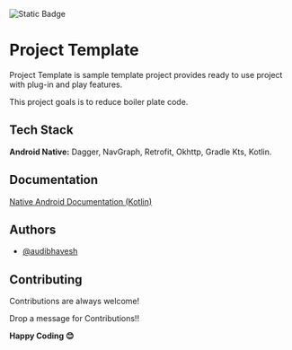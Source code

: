 ![Static Badge](https://img.shields.io/badge/version-v1.0.0-blue)

# Project Template

Project Template is sample template project provides ready to use project with plug-in and play
features.

This project goals is to reduce boiler plate code.

## Tech Stack

**Android Native:** Dagger, NavGraph, Retrofit, Okhttp, Gradle Kts, Kotlin.

## Documentation

[Native Android Documentation (Kotlin)](https://docs.google.com/document/d/1IkexO7LMC_QfuaWFF2DGSDxWjjZEMln66IQlvw5AmT8/edit?usp=sharing)

## Authors

- [@audibhavesh](https://github.com/audibhavesh)

## Contributing

Contributions are always welcome!

Drop a message for Contributions!!

**Happy Coding 😊**
